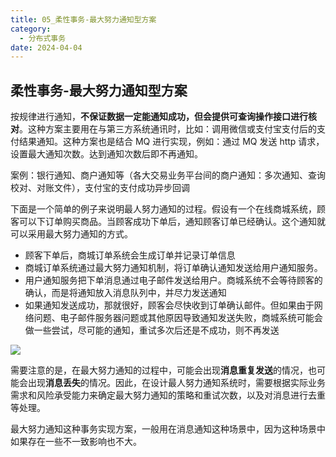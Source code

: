 ```yaml
---
title: 05_柔性事务-最大努力通知型方案
category:
  - 分布式事务
date: 2024-04-04
---
```


<!-- more -->

## 柔性事务-最大努力通知型方案

按规律进行通知，**不保证数据一定能通知成功，但会提供可查询操作接口进行核对**。这种方案主要用在与第三方系统通讯时，比如：调用微信或支付宝支付后的支付结果通知。这种方案也是结合 MQ 进行实现，例如：通过 MQ 发送 http 请求，设置最大通知次数。达到通知次数后即不再通知。

案例：银行通知、商户通知等（各大交易业务平台间的商户通知：多次通知、查询校对、对账文件），支付宝的支付成功异步回调

下面是一个简单的例子来说明最人努力通知的过程。假设有一个在线商城系统，顾客可以下订单购买商品。当顾客成功下单后，通知顾客订单已经确认。这个通知就可以采用最大努力通知的方式。

- 顾客下单后，商城订单系统会生成订单并记录订单信息
- 商城订单系统通过最大努力通知机制，将订单确认通知发送给用户通知服务。
- 用户通知服务把下单消息通过电子邮件发送给用户。商城系统不会等待顾客的确认，而是将通知放入消息队列中，并尽力发送通知
- 如果通知发送成功，那就很好，顾客会尽快收到订单确认邮件。但如果由于网络问题、电子邮件服务器问题或其他原因导致通知发送失败，商城系统可能会做一些尝试，尽可能的通知，重试多次后还是不成功，则不再发送

![](https://cfmall-hello.oss-cn-beijing.aliyuncs.com/img/202402/cd35399eaa84f63d.png)

需要注意的是，在最大努力通知的过程中，可能会出现**消息重复发送**的情况，也可能会出现**消息丢失**的情况。因此，在设计最人努力通知系统时，需要根据实际业务需求和风险承受能力来确定最大努力通知的策略和重试次数，以及对消息进行去重等处理。

最大努力通知这种事务实现方案，一般用在消息通知这种场景中，因为这种场景中如果存在一些不一致影响也不大。